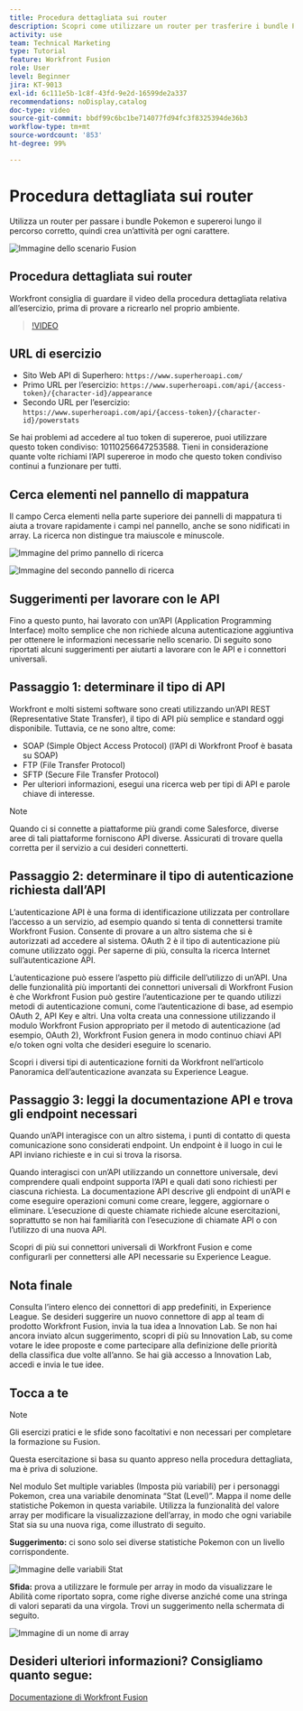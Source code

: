 ```yaml
---
title: Procedura dettagliata sui router
description: Scopri come utilizzare un router per trasferire i bundle Pokemon e supereroi lungo il percorso corretto in  [!DNL Adobe Workfront Fusion].
activity: use
team: Technical Marketing
type: Tutorial
feature: Workfront Fusion
role: User
level: Beginner
jira: KT-9013
exl-id: 6c111e5b-1c8f-43fd-9e2d-16599de2a337
recommendations: noDisplay,catalog
doc-type: video
source-git-commit: bbdf99c6bc1be714077fd94fc3f8325394de36b3
workflow-type: tm+mt
source-wordcount: '853'
ht-degree: 99%

---
```


# Procedura dettagliata sui router

Utilizza un router per passare i bundle Pokemon e supereroi lungo il percorso corretto, quindi crea un’attività per ogni carattere.

![Immagine dello scenario Fusion](assets/universal-connectors-and-routing-2.png)

## Procedura dettagliata sui router

Workfront consiglia di guardare il video della procedura dettagliata relativa all’esercizio, prima di provare a ricrearlo nel proprio ambiente.

>[!VIDEO](https://video.tv.adobe.com/v/335272/?quality=12&learn=on&enablevpops=1)

## URL di esercizio

* Sito Web API di Superhero: `https://www.superheroapi.com/`
* Primo URL per l’esercizio: `https://www.superheroapi.com/api/{access-token}/{character-id}/appearance`
* Secondo URL per l’esercizio: `https://www.superheroapi.com/api/{access-token}/{character-id}/powerstats`

Se hai problemi ad accedere al tuo token di supereroe, puoi utilizzare questo token condiviso: 10110256647253588. Tieni in considerazione quante volte richiami l’API supereroe in modo che questo token condiviso continui a funzionare per tutti.



## Cerca elementi nel pannello di mappatura

Il campo Cerca elementi nella parte superiore dei pannelli di mappatura ti aiuta a trovare rapidamente i campi nel pannello, anche se sono nidificati in array. La ricerca non distingue tra maiuscole e minuscole.

![Immagine del primo pannello di ricerca](assets/universal-connectors-and-routing-3.png)

![Immagine del secondo pannello di ricerca](assets/universal-connectors-and-routing-4.png)

## Suggerimenti per lavorare con le API

Fino a questo punto, hai lavorato con un’API (Application Programming Interface) molto semplice che non richiede alcuna autenticazione aggiuntiva per ottenere le informazioni necessarie nello scenario. Di seguito sono riportati alcuni suggerimenti per aiutarti a lavorare con le API e i connettori universali.

## Passaggio 1: determinare il tipo di API

Workfront e molti sistemi software sono creati utilizzando un’API REST (Representative State Transfer), il tipo di API più semplice e standard oggi disponibile. Tuttavia, ce ne sono altre, come:

* SOAP (Simple Object Access Protocol) (l’API di Workfront Proof è basata su SOAP)
* FTP (File Transfer Protocol)
* SFTP (Secure File Transfer Protocol)
* Per ulteriori informazioni, esegui una ricerca web per tipi di API e parole chiave di interesse.

>[!NOTE]
>
>Quando ci si connette a piattaforme più grandi come Salesforce, diverse aree di tali piattaforme forniscono API diverse. Assicurati di trovare quella corretta per il servizio a cui desideri connetterti.

## Passaggio 2: determinare il tipo di autenticazione richiesta dall’API

L’autenticazione API è una forma di identificazione utilizzata per controllare l’accesso a un servizio, ad esempio quando si tenta di connettersi tramite Workfront Fusion. Consente di provare a un altro sistema che si è autorizzati ad accedere al sistema. OAuth 2 è il tipo di autenticazione più comune utilizzato oggi. Per saperne di più, consulta la ricerca Internet sull’autenticazione API.

L’autenticazione può essere l’aspetto più difficile dell’utilizzo di un’API. Una delle funzionalità più importanti dei connettori universali di Workfront Fusion è che Workfront Fusion può gestire l’autenticazione per te quando utilizzi metodi di autenticazione comuni, come l’autenticazione di base, ad esempio OAuth 2, API Key e altri. Una volta creata una connessione utilizzando il modulo Workfront Fusion appropriato per il metodo di autenticazione (ad esempio, OAuth 2), Workfront Fusion genera in modo continuo chiavi API e/o token ogni volta che desideri eseguire lo scenario.

Scopri i diversi tipi di autenticazione forniti da Workfront nell’articolo Panoramica dell’autenticazione avanzata su Experience League.

## Passaggio 3: leggi la documentazione API e trova gli endpoint necessari

Quando un’API interagisce con un altro sistema, i punti di contatto di questa comunicazione sono considerati endpoint. Un endpoint è il luogo in cui le API inviano richieste e in cui si trova la risorsa.

Quando interagisci con un’API utilizzando un connettore universale, devi comprendere quali endpoint supporta l’API e quali dati sono richiesti per ciascuna richiesta. La documentazione API descrive gli endpoint di un’API e come eseguire operazioni comuni come creare, leggere, aggiornare o eliminare. L’esecuzione di queste chiamate richiede alcune esercitazioni, soprattutto se non hai familiarità con l’esecuzione di chiamate API o con l’utilizzo di una nuova API.

Scopri di più sui connettori universali di Workfront Fusion e come configurarli per connettersi alle API necessarie su Experience League.

## Nota finale

Consulta l’intero elenco dei connettori di app predefiniti, in Experience League. Se desideri suggerire un nuovo connettore di app al team di prodotto Workfront Fusion, invia la tua idea a Innovation Lab. Se non hai ancora inviato alcun suggerimento, scopri di più su Innovation Lab, su come votare le idee proposte e come partecipare alla definizione delle priorità della classifica due volte all’anno. Se hai già accesso a Innovation Lab, accedi e invia le tue idee.

## Tocca a te

>[!NOTE]
>
>Gli esercizi pratici e le sfide sono facoltativi e non necessari per completare la formazione su Fusion.

Questa esercitazione si basa su quanto appreso nella procedura dettagliata, ma è priva di soluzione.

Nel modulo Set multiple variables (Imposta più variabili) per i personaggi Pokemon, crea una variabile denominata “Stat (Level)”. Mappa il nome delle statistiche Pokemon in questa variabile. Utilizza la funzionalità del valore array per modificare la visualizzazione dell’array, in modo che ogni variabile Stat sia su una nuova riga, come illustrato di seguito.

**Suggerimento:** ci sono solo sei diverse statistiche Pokemon con un livello corrispondente.

![Immagine delle variabili Stat](assets/universal-connectors-and-routing-5.png)

**Sfida:** prova a utilizzare le formule per array in modo da visualizzare le Abilità come riportato sopra, come righe diverse anziché come una stringa di valori separati da una virgola. Trovi un suggerimento nella schermata di seguito.

![Immagine di un nome di array](assets/universal-connectors-and-routing-6.png)

## Desideri ulteriori informazioni? Consigliamo quanto segue:

[Documentazione di Workfront Fusion](https://experienceleague.adobe.com/en/docs/workfront-fusion/using/get-started-with-fusion/understand-workfront-fusion/workfront-fusion-overview)
